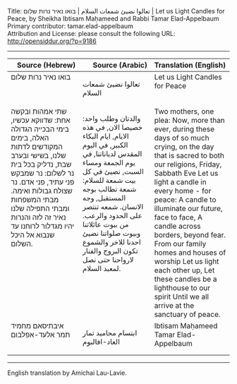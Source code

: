 <html>
<head></head>
<body>
Title: تعالوا نضيئ شمعات السلام | בואו נאיר נרות שלום | Let us Light Candles for Peace, by Sheikha Ibtisam Maḥameed and Rabbi Tamar Elad-Appelbaum<br />
Primary contributor: tamar.elad-appelbaum<br />
Attribution and License: please consult the following URL: <a href="http://opensiddur.org/?p=9186">http://opensiddur.org/?p=9186</a>
<p />
<hr />

<table style="margin-left: auto;margin-right: auto;" class="draggable">
<thead><tr><th id="x" style="text-align: right;">Source (Hebrew)</th><th style="text-align: right;">Source (Arabic)</th><th style="text-align: left;">Translation (English)</th></tr></thead>
<tbody>
<tr>
<td style="vertical-align:top;" width="30%">
<div class="liturgy"><span lang="he">
בואו נאיר נרות שלום
</span></div></td>
 
<td style="vertical-align:top;" width="30%">
<div class="arabic"><span lang="ar">

تعالوا نضيئ شمعات السلام
</span></div></td>
 
<td style="vertical-align:top;" width="33%"><div class="english">
Let us Light Candles for Peace
</div>
</td>
</tr>


<tr><td style="vertical-align:top;" width="30%">
<div class="liturgy"><span lang="he">
שתי אמהות ובקשה אחת: 
שדווקא עכשיו, בימי הבכייה הגדולה האלה,
בימים המקודשים לדתות שלנו,
בשישי ובערב שבת, 
נדליק בכל בית נר לשלום:
נר שמבקש פני עתיד, פני אדם. 
נר שצולח גבולות ואימה.
מבתי המשפחות ומבתי התפילה שלנו 
נאיר זה לזה
והנרות יהיו מגדלור לרוחנו
עד שנבוא אל היכל השלום. 
</span></div></td>
 
<td style="vertical-align:top;" width="30%">
<div class="arabic"><span lang="ar">

والدتان وطلب واحد:
خصيصا الان, في هذه الايام, ايام البكاء الكبير,
في اليوم المقدس لدياناتنا,
في يوم الجمعة ومساء السبت,
نضيئ في كل بيت شمعة للسلام:
شمعة تطالب بوجه المستقبل, وجه الانسان.
شمعه تنتصر على الحدود والرعب.
من بيوت عائلاتنا وبيوت صلواتنا
نضيئ احدنا للاخر
والشموع تكون البروج والفنار لارواحنا
حتى نصل لمعبد السلام.
</span></div></td>
 
<td style="vertical-align:top;" width="33%"><div class="english">
Two mothers, one plea:
Now, more than ever, during these days of so much crying,
on the day that is sacred to both our religions,
Friday, Sabbath Eve
Let us light a candle in every home - for peace:
A candle to illuminate our future, face to face,
A candle across borders, beyond fear.
From our family homes and houses of worship
Let us light each other up,
Let these candles be a lighthouse to our spirit
Until we all arrive at the sanctuary of peace. 
</div>
</td>
</tr>


<tr><td style="vertical-align:top;" width="30%">
<div class="liturgy"><span lang="he">
איבתיסאם מחמיד
תמר אלעד-אפלבום
</span></div></td>
 
<td style="vertical-align:top;" width="30%">
<div class="arabic"><span lang="ar">

ابتسام محاميد
تمار العاد-افالبوم
</span></div></td>
 
<td style="vertical-align:top;" width="33%"><div class="english">
Ibtisam Maḥameed
Tamar Elad-Appelbaum 
</div>
</td>
</tr>
</tbody></table>

<hr />
English translation by Amichai Lau-Lavie.
</body>
</html>